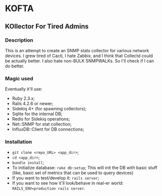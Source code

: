 # KOFTA
## KOllector For Tired Admins

### Description
This is an attempt to create an SNMP stats collector for various network devices.
I grew tired of Cacti, I hate Zabbix, and I think that Collectd could be actually better. I also hate non-BULK SNMPWALKs. So I'll check if I can do better.

### Magic used
Eventually it'll use:

* Ruby 2.3.x;
* Rails 4.2.6 or newer;
* Sidekiq 4+ (for spawning collectors);
* Sqlite for the internal DB;
* Redis for Sidekiq operations;
* Net::SNMP for stat collection;
* InfluxDB::Client for DB connections;

### Installation

* `git clone <repo_URL> <app_dir>`;
* `cd <app_dir>`;
* `bundle install`;
* To initialize database: `rake db:setup`;
   This will init the DB with basic stuff (like, basic set of metrics that can be used to query devices)
* If you want to test/develop it: `rails server`;
* If you want to see how it'll look/behave in real-er world: `RAILS_ENV=production rails server`.
